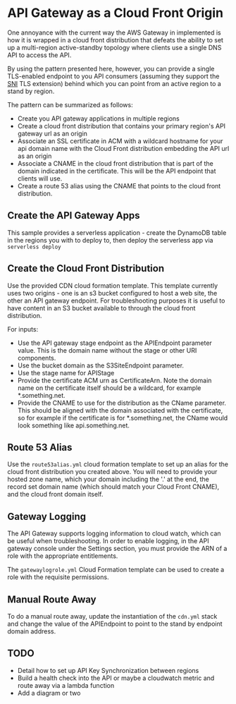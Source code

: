 # API Gateway as a Cloud Front Origin

One annoyance with the current way the AWS Gateway in implemented is how it is 
wrapped in a cloud front distribution that defeats the ability to set up a multi-region
active-standby topology where clients use a single DNS API to access the API.

By using the pattern presented here, however, you can provide a single TLS-enabled
endpoint to you API consumers (assuming they support the [SNI](https://en.wikipedia.org/wiki/Server_Name_Indication) TLS extension) behind
which you can point from an active region to a stand by region.

The pattern can be summarized as follows:

* Create you API gateway applications in multiple regions
* Create a cloud front distribution that contains your primary region's
API gateway url as an origin
* Associate an SSL certificate in ACM with a wildcard hostname for your api domain
name with the Cloud Front distribution embedding the API url as an origin
* Associate a CNAME in the cloud front distribution that is part of the domain
indicated in the certificate. This will be the API endpoint that clients will use.
* Create a route 53 alias using the CNAME that points to the cloud front distribution.

## Create the API Gateway Apps

This sample provides a serverless application - create the DynamoDB table in the regions you with to deploy to, then deploy the serverless app via `serverless deploy`

## Create the Cloud Front Distribution

Use the provided CDN cloud formation template. This template currently uses two origins - one is an s3 bucket configured to host a web site, the other an API gateway endpoint. For
troubleshooting purposes it is useful to have content in an S3 bucket available to 
through the cloud front distribution.

For inputs:

* Use the API gateway stage endpoint as the APIEndpoint parameter value. This is the 
domain name without the stage or other URI components.
* Use the bucket domain as the S3SiteEndpoint parameter. 
* Use the stage name for APIStage
* Provide the certificate ACM urn as CertificateArn. Note the domain name on the 
certificate itself should be a wildcard, for example *.something.net.
* Provide the CNAME to use for the distribution as the CName parameter. This should be aligned with the domain associated with the certificate, so for example if the
certificate is for *.something.net, the CName would look something like
api.something.net.

## Route 53 Alias

Use the `route53alias.yml` cloud formation template to set up an alias for the 
cloud front distribution you created above. You will need to provide your hosted
zone name, which your domain including the '.' at the end, the record set domain
name (which should match your Cloud Front CNAME), and the cloud front domain itself.

## Gateway Logging

The API Gateway supports logging information to cloud watch, which can be useful when 
troubleshooting. In order to enable logging, in the API gateway console under the 
Settings section, you must provide the ARN of a role with the appropriate entitlements.

The `gatewaylogrole.yml` Cloud Formation template can be used to create a role with
the requisite permissions.

## Manual Route Away

To do a manual route away, update the instantiation of the `cdn.yml` stack and
change the value of the APIEndpoint to point to the stand by endpoint domain address.


## TODO

* Detail how to set up API Key Synchronization between regions
* Build a health check into the API or maybe a cloudwatch metric and route away via a lambda function
* Add a diagram or two